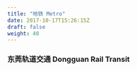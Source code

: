 ```yaml
---
title: "地铁 Metro"
date: 2017-10-17T15:26:15Z
draft: false
weight: 40
---
```


### 东莞轨道交通 Dongguan Rail Transit